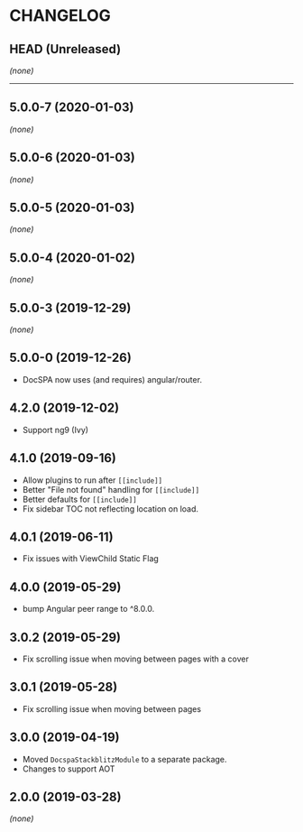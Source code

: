 CHANGELOG
=========

## HEAD (Unreleased)
_(none)_

--------------------

## 5.0.0-7 (2020-01-03)
_(none)_

## 5.0.0-6 (2020-01-03)
_(none)_

## 5.0.0-5 (2020-01-03)
_(none)_

## 5.0.0-4 (2020-01-02)
_(none)_

## 5.0.0-3 (2019-12-29)
_(none)_

## 5.0.0-0 (2019-12-26)
* DocSPA now uses (and requires) angular/router.

## 4.2.0 (2019-12-02)
* Support ng9 (Ivy)

## 4.1.0 (2019-09-16)
* Allow plugins to run after `[[include]]`
* Better "File not found" handling for `[[include]]`
* Better defaults for `[[include]]`
* Fix sidebar TOC not reflecting location on load.

## 4.0.1 (2019-06-11)
* Fix issues with ViewChild Static Flag

## 4.0.0 (2019-05-29)
* bump Angular peer range to ^8.0.0.

## 3.0.2 (2019-05-29)
* Fix scrolling issue when moving between pages with a cover

## 3.0.1 (2019-05-28)
* Fix scrolling issue when moving between pages

## 3.0.0 (2019-04-19)
* Moved `DocspaStackblitzModule` to a separate package.
* Changes to support AOT

## 2.0.0 (2019-03-28)
_(none)_

